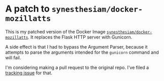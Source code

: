 # A patch to `synesthesiam/docker-mozillatts`

This is my patched version of the Docker Image [`synesthesiam/docker-mozillatts`](https://github.com/synesthesiam/docker-mozillatts). It replaces the Flask HTTP server with Gunicorn.

A side effect is that I had to bypass the Argument Parser, because it attempts to parse the arguments intended for the `gunicorn` command and will fail.

I'm considering making a pull request to the original repo. I've filed a [tracking issue](https://github.com/synesthesiam/docker-mozillatts/issues/15) for that.